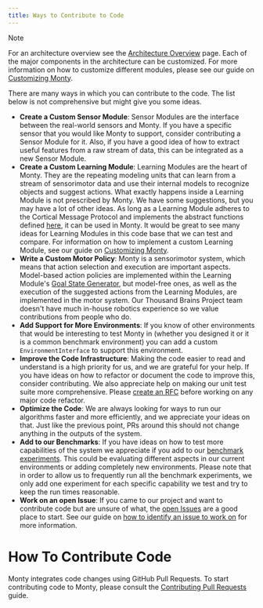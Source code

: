 ```yaml
---
title: Ways to Contribute to Code
---
```

> [!NOTE]
>
> For an architecture overview see the [Architecture Overview](../overview/architecture-overview.md) page. Each of the major components in the architecture can be customized. For more information on how to customize different modules, please see our guide on [Customizing Monty](../how-to-use-monty/customizing-monty.md).

There are many ways in which you can contribute to the code. The list below is not comprehensive but might give you some ideas.

- **Create a Custom Sensor Module**: Sensor Modules are the interface between the real-world sensors and Monty. If you have a specific sensor that you would like Monty to support, consider contributing a Sensor Module for it. Also, if you have a good idea of how to extract useful features from a raw stream of data, this can be integrated as a new Sensor Module.
- **Create a Custom Learning Module**: Learning Modules are the heart of Monty. They are the repeating modeling units that can learn from a stream of sensorimotor data and use their internal models to recognize objects and suggest actions. What exactly happens inside a Learning Module is not prescribed by Monty. We have some suggestions, but you may have a lot of other ideas. As long as a Learning Module adheres to the Cortical Message Protocol and implements the abstract functions defined [here](../../src/tbp/monty/frameworks/models/abstract_monty_classes.py), it can be used in Monty. It would be great to see many ideas for Learning Modules in this code base that we can test and compare. For information on how to implement a custom Learning Module, see our guide on [Customizing Monty](../how-to-use-monty/customizing-monty.md).
- **Write a Custom Motor Policy**: Monty is a sensorimotor system, which means that action selection and execution are important aspects. Model-based action policies are implemented within the Learning Module's [Goal State Generator](../../src/tbp/monty/frameworks/models/goal_state_generation.py), but model-free ones, as well as the execution of the suggested actions from the Learning Modules, are implemented in the motor system. Our Thousand Brains Project team doesn't have much in-house robotics experience so we value contributions from people who do.
- **Add Support for More Environments**: If you know of other environments that would be interesting to test Monty in (whether you designed it or it is a common benchmark environment) you can add a custom `EnvironmentInterface` to support this environment.
- **Improve the Code Infrastructure**: Making the code easier to read and understand is a high priority for us, and we are grateful for your help. If you have ideas on how to refactor or document the code to improve this, consider contributing. We also appreciate help on making our unit test suite more comprehensive. Please [create an RFC](./request-for-comments-rfc.md) before working on any major code refactor.
- **Optimize the Code**: We are always looking for ways to run our algorithms faster and more efficiently, and we appreciate your ideas on that. Just like the previous point, PRs around this should not change anything in the outputs of the system.
- **Add to our Benchmarks**: If you have ideas on how to test more capabilities of the system we appreciate if you add to our [benchmark experiments](../overview/benchmark-experiments.md). This could be evaluating different aspects in our current environments or adding completely new environments. Please note that in order to allow us to frequently run all the benchmark experiments, we only add one experiment for each specific capability we test and try to keep the run times reasonable.
- **Work on an open Issue**: If you came to our project and want to contribute code but are unsure of what, the [open Issues](https://github.com/thousandbrainsproject/tbp.monty/issues) are a good place to start.  See our guide on [how to identify an issue to work on](ways-to-contribute-to-code/identify-an-issue-to-work-on.md) for more information.

# How To Contribute Code

Monty integrates code changes using GitHub Pull Requests. To start contributing code to Monty, please consult the [Contributing Pull Requests](pull-requests.md) guide.
